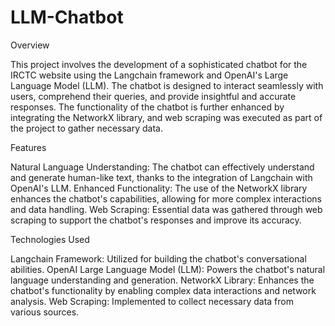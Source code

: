 # LLM-Chatbot

Overview

This project involves the development of a sophisticated chatbot for the IRCTC website using the Langchain framework and OpenAI's Large Language Model (LLM). The chatbot is designed to interact seamlessly with users, comprehend their queries, and provide insightful and accurate responses. The functionality of the chatbot is further enhanced by integrating the NetworkX library, and web scraping was executed as part of the project to gather necessary data.

Features

Natural Language Understanding: The chatbot can effectively understand and generate human-like text, thanks to the integration of Langchain with OpenAI's LLM.
Enhanced Functionality: The use of the NetworkX library enhances the chatbot's capabilities, allowing for more complex interactions and data handling.
Web Scraping: Essential data was gathered through web scraping to support the chatbot's responses and improve its accuracy.

Technologies Used

Langchain Framework: Utilized for building the chatbot's conversational abilities.
OpenAI Large Language Model (LLM): Powers the chatbot's natural language understanding and generation.
NetworkX Library: Enhances the chatbot's functionality by enabling complex data interactions and network analysis.
Web Scraping: Implemented to collect necessary data from various sources.
